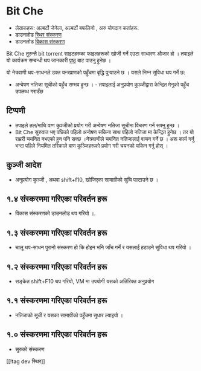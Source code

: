 # Bit Che #
*	 लेखकहरू: अल्बर्टो जेनेला, अल्बर्टो बफलिनो , अरु योगदान कर्ताहरू.
*	 डाउनलोड [स्थिर संस्करण][1]
*	 डाउनलोड [विकास संस्करण][3]

Bit Che तुरुन्तै bit torrent साइटहरुका फाइलहरूको खोजी  गर्ने एउटा साधारण
औजार हो । तपाइले यो कार्यक्रम सम्बन्धी थप जानकारी [पृष्ठ][2] बाट पाउनु हुनेछ
।

यो नेत्रवाणी थप-साधनले उक्त यन्त्रप्राणको पहुँचमा बृद्धि पुर्‍याउने छ ।
यसले निम्न सुविधा थप गर्ने छ:

- अन्वेषण नतिजा  सूचीको पहुँच सम्भव हुन्छ ।  - तपाइलाई अनुप्रयोग
कुञ्जीद्वारा केन्द्रित मेनुको पहुँच उपलब्ध गराउँछ 


## टिप्पणी ##
*	 तपाइले तल/माथि वाण कुञ्जीको प्रयोग गरी अन्वेषण नतिजा सुचीमा विचरण गर्न
   सक्नु हुन्छ ।
*	 Bit Che सुरुवात भए पछिको पहिलो  अन्वेषण सकिना साथ पहिलो नतिजा मा
   केन्द्रित हुनेछ । तर यो राम्ररी चयनित नभएको हुन पनि सक्छ ।नेत्रवाणीले
   चयनित नतिजालाई वाचन गर्ने छ । अरू कार्य गर्नु भन्दा पहिले नियमित तरिकाले
   वाण कुञ्जिहरूको प्रयोग गरी चयनको यकिन गर्नु होस् ।


## कुञ्जी आदेश ##
*	अनुप्रयोग कुञ्जी , अथवा shift+f10, खोजिएका सामाग्रीको सुचि पल्टाउने छ ।

## १.४ संस्करणमा गरिएका परिवर्तन हरू ##
*	 विकास संस्करणको डाउनलोड थप गरियो ।.

## १.३ संस्करणमा गरिएका परिवर्तन हरू ##
*	 चालू थप-साधन पुरानो संस्करण हो कि होइन भनि  जाँच गर्ने र यसलाई हटाउने
   सुविधा थप गरियो ।

## १.२ संस्करणमा गरिएका परिवर्तन हरू ##
*	 सङ्केत shift+F10 थप गरियो, VM मा उपयोगी यसको  अतिरिक्त अनुप्रयोग 

## १.१ संस्करणमा गरिएका परिवर्तन हरू ##
*	 नतिजाको सूची र यसका सामाग्रीको पहुँचमा सुधार ल्याइयो ।

## १.० संस्करणमा गरिएका परिवर्तन हरू ##
*	 सुरुको संस्करण

[[!tag dev स्थिर]]

[1]: http://addons.nvda-project.org/files/get.php?file=bc

[2]: http://www.convivea.com

[3]: http://addons.nvda-project.org/files/get.php?file=bc-dev
